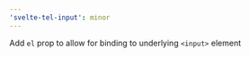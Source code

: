 ```yaml
---
'svelte-tel-input': minor
---
```


Add `el` prop to allow for binding to underlying `<input>` element
